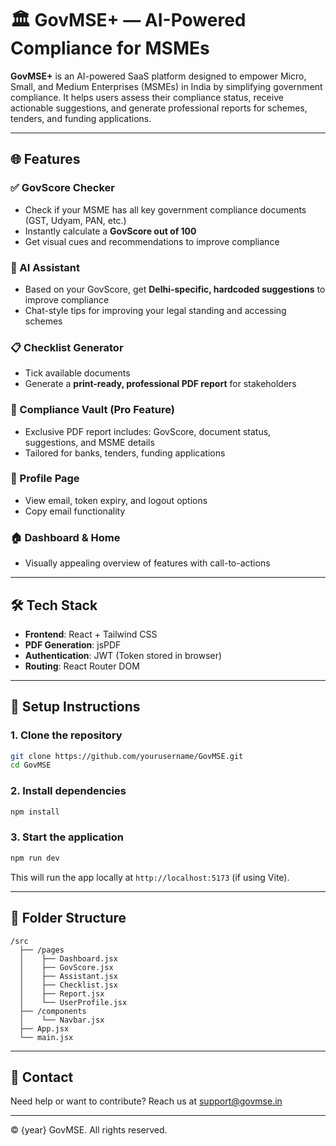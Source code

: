 # 🏛️ GovMSE+ — AI-Powered Compliance for MSMEs

**GovMSE+** is an AI-powered SaaS platform designed to empower Micro, Small, and Medium Enterprises (MSMEs) in India by simplifying government compliance. It helps users assess their compliance status, receive actionable suggestions, and generate professional reports for schemes, tenders, and funding applications.

---

## 🌐 Features

### ✅ GovScore Checker
- Check if your MSME has all key government compliance documents (GST, Udyam, PAN, etc.)
- Instantly calculate a **GovScore out of 100**
- Get visual cues and recommendations to improve compliance

### 🤖 AI Assistant
- Based on your GovScore, get **Delhi-specific, hardcoded suggestions** to improve compliance
- Chat-style tips for improving your legal standing and accessing schemes

### 📋 Checklist Generator
- Tick available documents
- Generate a **print-ready, professional PDF report** for stakeholders

### 📄 Compliance Vault (Pro Feature)
- Exclusive PDF report includes: GovScore, document status, suggestions, and MSME details
- Tailored for banks, tenders, funding applications

### 👤 Profile Page
- View email, token expiry, and logout options
- Copy email functionality

### 🏠 Dashboard & Home
- Visually appealing overview of features with call-to-actions

---

## 🛠️ Tech Stack

- **Frontend**: React + Tailwind CSS
- **PDF Generation**: jsPDF
- **Authentication**: JWT (Token stored in browser)
- **Routing**: React Router DOM

---

## 🚀 Setup Instructions

### 1. Clone the repository

```bash
git clone https://github.com/yourusername/GovMSE.git
cd GovMSE
```

### 2. Install dependencies

```bash
npm install
```

### 3. Start the application

```bash
npm run dev
```

This will run the app locally at `http://localhost:5173` (if using Vite).

---

## 📁 Folder Structure

```
/src
  ├── /pages
  │    ├── Dashboard.jsx
  │    ├── GovScore.jsx
  │    ├── Assistant.jsx
  │    ├── Checklist.jsx
  │    ├── Report.jsx
  │    └── UserProfile.jsx
  ├── /components
  │    └── Navbar.jsx
  ├── App.jsx
  └── main.jsx
```

---

## 📧 Contact

Need help or want to contribute? Reach us at [support@govmse.in](mailto:support@govmse.in)

---

© {year} GovMSE. All rights reserved.
